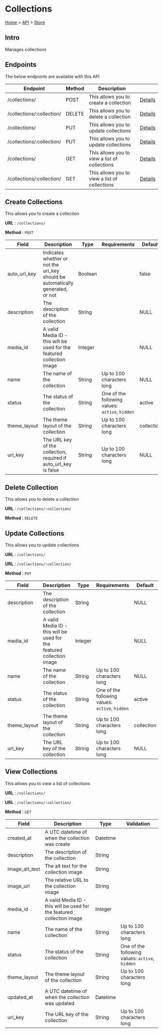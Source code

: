 # Collections
[Home](../../index.md) > [API](../index.md) > [Store](index.md)
## Intro
Manages collections
## Endpoints
The below endpoints are available with this API

| Endpoint | Method | Description | |
| --- | --- | --- | --- |
| /collections/ | POST | This allows you to create a collection | [Details](#create-collections) |
| /collections/:collection/ | DELETE | This allows you to delete a collection | [Details](#delete-collection) |
| /collections/ | PUT | This allows you to update collections | [Details](#update-collections) |
| /collections/:collection/ | PUT | This allows you to update collections | [Details](#update-collections) |
| /collections/ | GET | This allows you to view a list of collections | [Details](#view-collections) |
| /collections/:collection/ | GET | This allows you to view a list of collections | [Details](#view-collections) |

## Create Collections
This allows you to create a collection

**URL** : `/collections/`

**Method** : `POST`

| Field | Description | Type | Requirements | Default | Required? | Conditional? |
| --- | --- | --- | --- | --- | --- | --- |
| auto_url_key | Indicates whether or not the url_key should be automatically generated, or not | Boolean |  | false | N | N |
| description | The description of the collection | String |  | NULL | N | N |
| media_id | A valid Media ID - this will be used for the featured collection image | Integer |  | NULL | N | N |
| name | The name of the collection | String | Up to 100 characters long | NULL | Y | N |
| status | The status of the collection | String | One of the following values: `active`, `hidden` | active | N | N |
| theme_layout | The theme layout of the collection | String | Up to 100 characters long | collection | N | N |
| url_key | The URL key of the collection, required if auto_url_key is false | String | Up to 100 characters long | NULL | N | Y |

## Delete Collection
This allows you to delete a collection

**URL** : `/collections/:collection/`

**Method** : `DELETE`

## Update Collections
This allows you to update collections

**URL** : `/collections/`

**URL** : `/collections/:collection/`

**Method** : `PUT`

| Field | Description | Type | Requirements | Default | Required? | Conditional? |
| --- | --- | --- | --- | --- | --- | --- |
| description | The description of the collection | String |  | NULL | N | N |
| media_id | A valid Media ID - this will be used for the featured collection image | Integer |  | NULL | N | N |
| name | The name of the collection | String | Up to 100 characters long | NULL | Y | N |
| status | The status of the collection | String | One of the following values: `active`, `hidden` | active | N | N |
| theme_layout | The theme layout of the collection | String | Up to 100 characters long | collection | N | N |
| url_key | The URL key of the collection | String | Up to 100 characters long | NULL | Y | N |

## View Collections
This allows you to view a list of collections

**URL** : `/collections/`

**URL** : `/collections/:collection/`

**Method** : `GET`

| Field | Description | Type | Validation |
| --- | --- | --- | --- |
| created_at | A UTC datetime of when the collection was create | Datetime |  |
| description | The description of the collection | String |  |
| image_alt_text | The alt text for the collection image | String |  |
| image_url | The relative URL to the collection image | String |  |
| media_id | A valid Media ID - this will be used for the featured collection image | Integer |  |
| name | The name of the collection | String | Up to 100 characters long |
| status | The status of the collection | String | One of the following values: `active`, `hidden` |
| theme_layout | The theme layout of the collection | String | Up to 100 characters long |
| updated_at | A UTC datetime of when the collection was updated | Datetime |  |
| url_key | The URL key of the collection | String | Up to 100 characters long |
